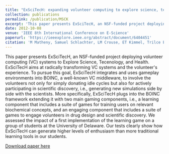 ```yaml
---
title: "ExSciTecH: expanding volunteer computing to explore science, technology, and health"
collection: publications
permalink: /publication/MSCK
excerpt: 'This paper presents ExSciTecH, an NSF-funded project deploying volunteer computing (VC) systems to Explore Science, Tecenology, and Health. ExSciTecH aims at radically transforming VC systems and the volunteer's experience.'
date: 2012-10-08
venue: 'IEEE 8th International Conference on E-Science'
paperurl: 'https://ieeexplore.ieee.org/abstract/document/6404451'
citation: 'M Matheny, Samuel Schlachter, LM Crouse, ET Kimmel, Trilce Estrada, Marcel Schumann, R Armen, G Zoppetti, M Taufer. ExSciTecH: expanding volunteer computing to explore science, technology, and health. In IEEE 8th International Conference on E-Science. 2012'
---
```


This paper presents ExSciTecH, an NSF-funded project deploying volunteer computing (VC) systems to Explore Science, Tecenology, and Health. ExSciTecH aims at radically transforming VC systems and the volunteer's experience. To pursue this goal, ExSciTecH integrates and uses gameplay environments into BOINC, a well-known VC middleware, to involve the volunteers not only for simply donating idle cycles but also for actively participating in scientific discovery, i.e., generating new simulations side by side with the scientists. More specifically, ExSciTecH plugs into the BOINC framework extending it with two main gaming components, i.e., a learning component that includes a suite of games for training users on relevant biochemical concepts, and an engaging component that includes a suite of games to engage volunteers in drug design and scientific discovery. We assessed the impact of a first implementation of the learning game on a group of students at the University of Delaware. Our tests clearly show how ExSciTecH can generate higher levels of enthusiasm than more traditional learning tools in our students.

[Download paper here](https://ieeexplore.ieee.org/abstract/document/6404451)
